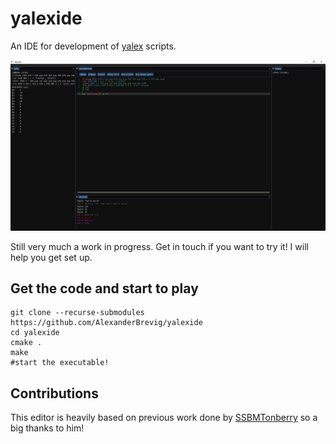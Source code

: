 # yalexide
An IDE for development of [yalex](https://github.com/AlexanderBrevig/yalexi) scripts.

![yalexide screenshot](yalexide.png "yalexide")

Still very much a work in progress. Get in touch if you want to try it! I will help you get set up.

## Get the code and start to play

    git clone --recurse-submodules https://github.com/AlexanderBrevig/yalexide
    cd yalexide
    cmake .
    make
    #start the executable!

## Contributions
This editor is heavily based on previous work done by [SSBMTonberry](https://github.com/SSBMTonberry/emu-jukebox) so a big thanks to him!
